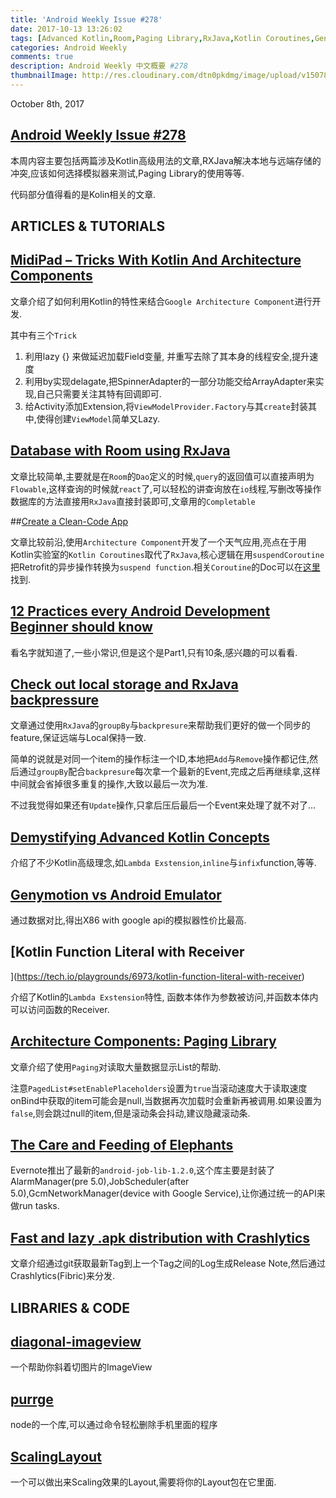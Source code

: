 ```yaml
---
title: 'Android Weekly Issue #278'
date: 2017-10-13 13:26:02
tags: [Advanced Kotlin,Room,Paging Library,RxJava,Kotlin Coroutines,Genymotion,Emulator]
categories: Android Weekly
comments: true
description: Android Weekly 中文概要 #278
thumbnailImage: http://res.cloudinary.com/dtn0pkdmg/image/upload/v1507874161/278_plbzt0.jpg
---
```

October 8th, 2017

## [Android Weekly Issue #278](http://androidweekly.net/issues/issue-278)

本周内容主要包括两篇涉及Kotlin高级用法的文章,RXJava解决本地与远端存储的冲突,应该如何选择模拟器来测试,Paging Library的使用等等.

代码部分值得看的是Kolin相关的文章.

<!--more-->

## ARTICLES & TUTORIALS

## [MidiPad – Tricks With Kotlin And Architecture Components](https://blog.stylingandroid.com/midipad-tricks-with-kotlin-and-architecture-components/)

文章介绍了如何利用Kotlin的特性来结合`Google Architecture Component`进行开发.

其中有三个`Trick`

1. 利用lazy {} 来做延迟加载Field变量, 并重写去除了其本身的线程安全,提升速度
2. 利用by实现delagate,把SpinnerAdapter的一部分功能交给ArrayAdapter来实现,自己只需要关注其特有回调即可.
3. 给Activity添加Extension,将`ViewModelProvider.Factory`与其`create`封装其中,使得创建`ViewModel`简单又Lazy.

## [Database with Room using RxJava ](https://medium.com/@alahammad/database-with-room-using-rxjava-764ee6124974)

文章比较简单,主要就是在`Room`的`Dao`定义的时候,`query`的返回值可以直接声明为`Flowable`,这样查询的时候就`react`了,可以轻松的讲查询放在`io`线程,写删改等操作数据库的方法直接用`RxJava`直接封装即可,文章用的`Completable`

##[Create a Clean-Code App ](https://blog.elpassion.com/create-a-clean-code-app-with-kotlin-coroutines-and-android-architecture-components-f533b04b5431)

文章比较前沿,使用`Architecture Component`开发了一个天气应用,亮点在于用Kotlin实验室的`Kotlin Coroutines`取代了`RxJava`,核心逻辑在用`suspendCoroutine`把Retrofit的异步操作转换为`suspend function`.相关`Coroutine`的Doc可以在[这里](https://github.com/Kotlin/kotlinx.coroutines/blob/master/coroutines-guide.md)找到.

## [12 Practices every Android Development Beginner should know ](https://android.jlelse.eu/12-practices-every-android-beginner-should-know-cd43c3710027)

看名字就知道了,一些小常识,但是这个是Part1,只有10条,感兴趣的可以看看.

## [Check out local storage and RxJava backpressure ](https://medium.freecodecamp.org/want-to-optimize-network-usage-check-out-local-storage-and-rxjava-backpressure-8b91b1db298a)

文章通过使用`RxJava`的`groupBy`与`backpresure`来帮助我们更好的做一个同步的feature,保证远端与Local保持一致.

简单的说就是对同一个item的操作标注一个ID,本地把`Add`与`Remove`操作都记住,然后通过`groupBy`配合`backpresure`每次拿一个最新的Event,完成之后再继续拿,这样中间就会省掉很多重复的操作,大致以最后一次为准.

不过我觉得如果还有`Update`操作,只拿后压后最后一个Event来处理了就不对了...

## [Demystifying Advanced Kotlin Concepts ](https://dev.to/praveenkajla/demystifying-advance-kotlin-concepts-a97)

介绍了不少Kotlin高级理念,如`Lambda Exstension`,`inline`与`infix`function,等等.

## [Genymotion vs Android Emulator ](https://www.plightofbyte.com/android/2017/09/03/genymotion-vs-android-emulator/)

通过数据对比,得出X86 with google api的模拟器性价比最高.

## [Kotlin Function Literal with Receiver
](https://tech.io/playgrounds/6973/kotlin-function-literal-with-receiver)

介绍了Kotlin的`Lambda Exstension`特性, 函数本体作为参数被访问,并函数本体内可以访问函数的Receiver.

## [Architecture Components: Paging Library ](http://androidkt.com/paging-library/)

文章介绍了使用`Paging`对读取大量数据显示List的帮助.

注意`PagedList#setEnablePlaceholders`设置为`true`当滚动速度大于读取速度onBind中获取的item可能会是null,当数据再次加载时会重新再被调用.如果设置为`false`,则会跳过null的item,但是滚动条会抖动,建议隐藏滚动条.

## [The Care and Feeding of Elephants ](http://blog.evernote.com/tech/2017/10/06/announcing-android-job-library-1-2-0/)

Evernote推出了最新的`android-job-lib-1.2.0`,这个库主要是封装了AlarmManager(pre 5.0),JobScheduler(after 5.0),GcmNetworkManager(device with Google Service),让你通过统一的API来做run tasks.

## [Fast and lazy .apk distribution with Crashlytics ](https://medium.com/@urmanschi.mihail/fast-and-lazy-apk-distribution-with-crashlytics-9a6d33804fde)

文章介绍通过git获取最新Tag到上一个Tag之间的Log生成Release Note,然后通过Crashlytics(Fibric)来分发.

## LIBRARIES & CODE

## [diagonal-imageview ](https://github.com/santalu/diagonal-imageview)

一个帮助你斜着切图片的ImageView

## [purrge](https://github.com/cesarferreira/purrge)

node的一个库,可以通过命令轻松删除手机里面的程序

## [ScalingLayout ](https://github.com/iammert/ScalingLayout)

一个可以做出来Scaling效果的Layout,需要将你的Layout包在它里面.
